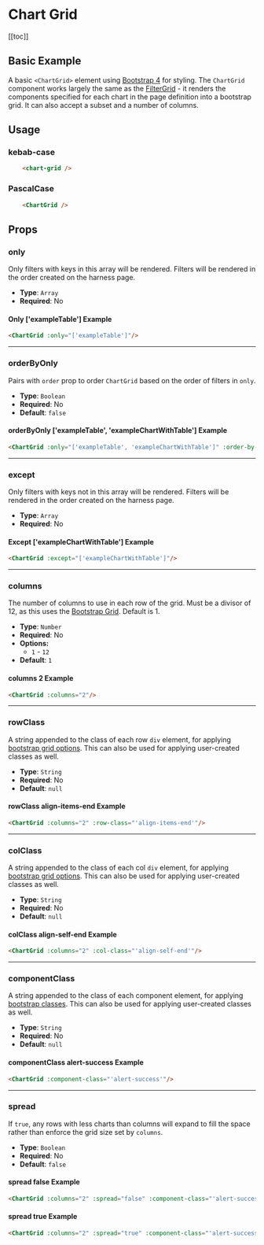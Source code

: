 # Chart Grid
[[toc]]
## Basic Example
A basic `<ChartGrid>` element using [Bootstrap 4](https://getbootstrap.com/docs/4.0/) for styling. The `ChartGrid` component works largely the same as the [FilterGrid](/components/layouts/filterGrid) - it renders the components specified for each chart in the page definition into a bootstrap grid. It can also accept a subset and a number of columns.

<ChartGrid :only="['exampleChartWithTable', 'exampleTable']"/>

## Usage
### kebab-case
``` html
    <chart-grid />
```
### PascalCase
```html
    <ChartGrid />
```

## Props

### only
Only filters with keys in this array will be rendered. Filters will be rendered in the order created on the harness page.
* **Type**: `Array`
* **Required**: No

#### Only ['exampleTable'] Example
<ChartGrid :only="['exampleTable']"/>

```html
<ChartGrid :only="['exampleTable']"/>
```
***
### orderByOnly
Pairs with `order` prop to order `ChartGrid` based on the order of filters in `only`.
* **Type**: `Boolean`
* **Required**: No
* **Default**: `false`

#### orderByOnly ['exampleTable', 'exampleChartWithTable'] Example
<ChartGrid :only="['exampleTable', 'barChart0']" :order-by-only="true"/>

```html
<ChartGrid :only="['exampleTable', 'exampleChartWithTable']" :order-by-only="true"/>
```
***
### except
Only filters with keys not in this array will be rendered. Filters will be rendered in the order created on the harness page.
* **Type**: `Array`
* **Required**: No

#### Except ['exampleChartWithTable'] Example
<ChartGrid :only="['exampleTable']"/>

```html
<ChartGrid :except="['exampleChartWithTable']"/>
```
***
### columns
The number of columns to use in each row of the grid. Must be a divisor of 12, as this uses the [Bootstrap Grid](https://getbootstrap.com/docs/5.2/forms/layout/). Default is 1.
* **Type**: `Number`
* **Required**: No
* **Options:**
    * `1` - `12`
* **Default**: `1`

#### columns 2 Example
<ChartGrid :only="['exampleTable', 'barChart1']" :columns="2"/>

```html
<ChartGrid :columns="2"/>
```
***
### rowClass
A string appended to the class of each row `div` element, for applying [bootstrap grid options](https://getbootstrap.com/docs/4.0/layout/grid/). This can also be used for applying user-created classes as well.
* **Type**: `String`
* **Required**: No
* **Default**: `null`

#### rowClass align-items-end Example
<ChartGrid :only="['exampleTable', 'barChart2']" :columns="2" :row-class="'align-items-end'"/>

```html
<ChartGrid :columns="2" :row-class="'align-items-end'"/>
```
***
### colClass
A string appended to the class of each col `div` element, for applying [bootstrap grid options](https://getbootstrap.com/docs/4.0/layout/grid/). This can also be used for applying user-created classes as well.
* **Type**: `String`
* **Required**: No
* **Default**: `null`

#### colClass align-self-end Example
<ChartGrid :only="['exampleTable', 'barChart3']" :columns="2" :col-class="'align-self-end'"/>

```html
<ChartGrid :columns="2" :col-class="'align-self-end'"/>
```
***
### componentClass
A string appended to the class of each component element, for applying [bootstrap classes](https://getbootstrap.com/docs/4.0/). This can also be used for applying user-created classes as well.
* **Type**: `String`
* **Required**: No
* **Default**: `null`

#### componentClass alert-success Example
<ChartGrid :only="['exampleTable', 'barChart4']" :component-class="'alert-success'"/>

```html
<ChartGrid :component-class="'alert-success'"/>
```
***
### spread
If `true`, any rows with less charts than columns will expand to fill the space rather than enforce the grid size set by `columns`.
* **Type**: `Boolean`
* **Required**: No
* **Default**: `false`

#### spread false Example
<ChartGrid :only="['exampleTable']" :columns="2" :spread="false"/>

```html
<ChartGrid :columns="2" :spread="false" :component-class="'alert-success'"/>
```

#### spread true Example
<ChartGrid :only="['exampleTable']" :columns="2" :spread="true"/>

```html
<ChartGrid :columns="2" :spread="true" :component-class="'alert-success'"/>
```